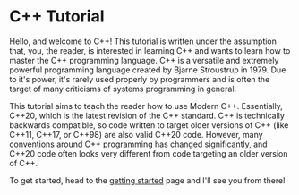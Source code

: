# C++ Tutorial

Hello, and welcome to C++! This tutorial is written under the assumption that, you, the reader, is interested in learning C++ and wants to learn how to master the C++ programming language. C++ is a versatile and extremely powerful programming language created by Bjarne Stroustrup in 1979. Due to it's power, it's rarely used properly by programmers and is often the target of many criticisms of systems programming in general.

This tutorial aims to teach the reader how to use Modern C++. Essentially, C++20, which is the latest revision of the C++ standard. C++ is technically backwards compatible, so code written to target older versions of C++ (like C++11, C++17, or C++98) are also valid C++20 code. However, many conventions around C++ programming has changed significantly, and C++20 code often looks very different from code targeting an older version of C++.

To get started, head to the [getting started](Tutorial/01_GettingStarted.md) page and I'll see you from there!